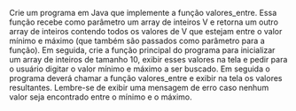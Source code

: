 Crie um programa em Java que implemente a função valores_entre. Essa função  recebe como parâmetro um array de inteiros V e retorna um outro array de inteiros  contendo todos os valores de V que estejam entre o valor mínimo e máximo (que também  são passados como parâmetro para a função).  Em seguida, crie a função principal do programa para inicializar um array de inteiros de  tamanho 10, exibir esses valores na tela e pedir para o usuário digitar o valor mínimo e  máximo  a ser buscado. Em seguida o programa deverá chamar a função  valores_entre e exibir na tela os valores resultantes. Lembre-se de exibir uma  mensagem de erro caso nenhum valor seja encontrado entre o mínimo e o máximo. 
